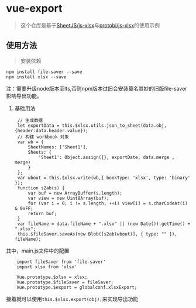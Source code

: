 # vue-export

> 这个仓库是基于[SheetJS/js-xlsx](https://github.com/SheetJS/js-xlsx)与[protobi/js-xlsx](https://github.com/protobi/js-xlsx)的使用示例

## 使用方法

>安装依赖

	npm install file-saver --save
	npm install xlsx --save

注：需要升级node版本至lts,否则npm版本过旧会安装莫名其妙的旧版file-saver影响导出功能。

1. 基础用法

		// 生成数据
		let exportData = this.$xlsx.utils.json_to_sheet(data.obj, {header:data.header.value});
		// 构建 workbook 对象
        var wb = {
            SheetNames: ['Sheet1'],
            Sheets: {
                'Sheet1': Object.assign({}, exportDate, data.merge , merge)
            }
        };
        var wbout = this.$xlsx.write(wb,{ bookType: 'xlsx', type: 'binary' });
        function s2ab(s) {
            var buf = new ArrayBuffer(s.length);
            var view = new Uint8Array(buf);
            for (var i = 0; i != s.length; ++i) view[i] = s.charCodeAt(i) & 0xFF;
            return buf;
        }
        var fileName = data.fileName + ".xlsx" || (new Date()).getTime() + ".xlsx";
        this.$fileSaver.saveAs(new Blob([s2ab(wbout)], { type: "" }), fileName);

其中，main.js文件中的配置

		import fileSaver from 'file-saver'
		import xlsx from 'xlsx'

		Vue.prototype.$xlsx = xlsx;
		Vue.prototype.$fileSaver = fileSaver;
		Vue.prototype.$export = globalconf.xlsxExport;
		
接着就可以使用``this.$xlsx.export(obj);``来实现导出功能






